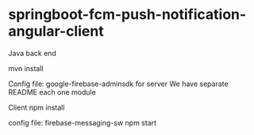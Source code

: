 # springboot-fcm-push-notification-angular-client

Java back end

mvn install

Config file: google-firebase-adminsdk for server
We have separate README each one module



Client
npm install

config file: firebase-messaging-sw
npm start
